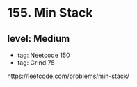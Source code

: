 # 155. Min Stack
## level: Medium

- tag: Neetcode 150
- tag: Grind 75

https://leetcode.com/problems/min-stack/
